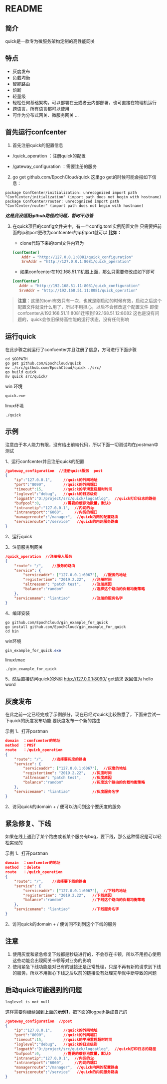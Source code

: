 # README

## 简介

quick是一款专为微服务架构定制的高性能网关


##  特点
- 灰度发布
- 负载均衡
- 智能路由
- 熔断
- 轻量级
- 轻松任何基础架构，可以部署在云或者云内部部署，也可直接在物理机运行
- 跨语言，所有语言都可以使用
- 可作为分布式网关、微服务网关
...


## 首先运行confcenter
1. 首先注册quick的配置信息

  - /quick_operation  ：注册quick的配置

  - /gateway_configuration ：需要注册的服务

    

2. go get github.com/EpochCloud/quick
    这里go get的时候可能会报如下信息：

  ```shell
package ConfCenter/initialization: unrecognized import path "ConfCenter/initialization" (import path does not begin with hostname)
package ConfCenter/router: unrecognized import path "ConfCenter/router" (import path does not begin with hostname)
  ```

​     ***这是我没适配github路径的问题，暂时不用管***



3. 在quick项目的config文件夹中，有一个config.toml实例配置文件
   只需要把前面的ip和port更改为confcenter的ip和port就可以
   <b>比如：</b>

   - clone代码下来的toml文件内容为

   ```toml
   [confCenter]
       Addr = "http://127.0.0.1:8081/quick_configuration"
       SrvAddr = "http://127.0.0.1:8081/quick_operation"
   ```

   - 如果confcenter在192.168.51.11机器上面，那么只需要修改成如下即可

   ```toml
   [confCenter]
      Addr = "http://192.168.51.11:8081/quick_configuration"
      SrvAddr = "http://192.168.51.11:8081/quick_operation"
   ```

   

> **注意**：这里的toml有效只有一次，也就是刚启动的时候有效，启动之后这个配置文件就没什么用了，所以不用担心，以后不会修改这个配置文件
> 即使confcenter从192.168.51.11:8081迁移到192.168.51.12:8082 这也是没有问题的，quick会依旧保持高性能的运行状态，没有任何影响


## 运行quick

 在此步骤之前运行了confcenter并且注册了信息，方可进行下面步骤
```shell
cd $GOPATH
go get github.com/EpochCloud/quick
mv ./src/github.com/EpochCloud/quick ./src/
go build quick
mv quick src/quick/
```

win 环境
```shell
quick.exe
```

linux环境
```shell
./quick
```

## 示例


注意由于本人能力有限，没有给出前端代码，所以下面一切测试均在postman中测试

1、运行confcenter并且注册quick的配置
```json
/gateway_configuration  //注册quick服务  post
{
    "ip":"127.0.0.1",     //quick的外网地址
    "port":"8090",        //quick的外网端口
    "timeout":15,         //quick的平滑重启超时时间
    "loglevel":"debug",   //quick的日志级别
    "logpath":"D:/project/src/quick/logcatlog",  //quick打印日志的路径
    "bufpool":0,          //需要的缓存池数量，默认0
    "intranetip":"127.0.0.1",  //内网的ip
    "intranetport":"6060",     //内网的端口    
    "managerroute":"/manager",  //quick内网的配置路由
    "serviceroute":"/service"   //quick的内网服务路由
}
```

2、运行quick

3、注册服务到网关

```json
/quick_operation  //注册接入服务   
{
    "route": "/",    //服务的路由
    "service": {
        "serviceaddr": ["127.0.0.1:6067"],  //服务的地址
        "registertime": "2019.2.22",   //注册时间
        "altreason": "patch test",     //注册原因
        "balance":"random"             //选择这个路由的负载均衡策略
    },
    "servicename": "liantiao"          //注册的服务名字
}
```

4、编译安装
```shell
go github.com/EpochCloud/gin_example_for_quick
go install github.com/EpochCloud/gin_example_for_quick
cd bin
```

win环境
```powershell
gin_example_for_quick.exe
```

linux\mac
```shell
./gin_example_for_quick
```

5、然后直接访问quick的外网
http://127.0.0.1:8090/  get请求
返回值为 hello word


## 灰度发布


在此之前一定已经完成了示例部分，现在已经对quick比较熟悉了，下面来尝试一下quick的灰度发布功能
要灰度发布一个新的路由

示例
1、打开postman
```json
domain  ：confcenter的地址
method  ：POST
route   ：/quick_operation    
{
    "route": "/",    //选择要灰度的路由
    "service": {
        "serviceaddr": ["127.0.0.1:6067"],  //灰度的地址
        "registertime": "2019.2.22",   //灰度时间
        "altreason": "patch test",     //灰度原因
        "balance":"random"             //灰度这个路由的负载均衡策略
    },
    "servicename": "liantiao"          //灰度服务名字
}
```
2、访问quick的domain + / 便可以访问到这个要灰度的服务


## 紧急修复、下线


如果在线上遇到了某个路由或者某个服务有bug，要下线，那么这种情况是可以轻松实现的

示例
1、打开postman
```json
domain  ：confcenter的地址
method  ：delete
route   ：/quick_operation    
{
    "route": "/",    //选择要下线的路由
    "service": {
        "serviceaddr": ["127.0.0.1:6067"],  //下线的地址
        "registertime": "2019.2.22",   //下线原因
        "balance":"random"             //下线这个路由的负载均衡策略
    },
    "servicename": "liantiao"          //下线服务名字
}
```
2、访问quick的domain + / 便访问不到到这个下线的服务


## 注意

1. 使用灰度和紧急修复下线都是秒级进行的，不会存在卡顿，所以不用担心使用这些功能会出现网关卡顿等对业务的影响
2. 使用紧急下线功能是对已有的链接还是正常处理，只是不再有新的请求到下线的服务，所以不用担心下线之后以前的链接没有处理完毕就中断导致的问题


## 启动quick可能遇到的问题

```shell
loglevel is not null
```
这样需要你继续回到上面的**示例1**，把下面的logpath换成自己的
```json
/gateway_configuration  //post
{
    "ip":"127.0.0.1",     //quick的外网地址
    "port":"8090",        //quick的外网端口
    "timeout":15,         //quick的平滑重启超时时间
    "loglevel":"debug",   //quick的日志级别
    "logpath":"D:/project/src/quick/logcatlog",  //quick打印日志的路径
    "bufpool":0,          //需要的缓存池数量，默认0
    "intranetip":"127.0.0.1",  //内网的ip
    "intranetport":"6060",     //内网的端口
    "managerroute":"/manager",  //quick内网的配置路由
    "serviceroute":"/service"   //quick的内网服务路由
}
```

